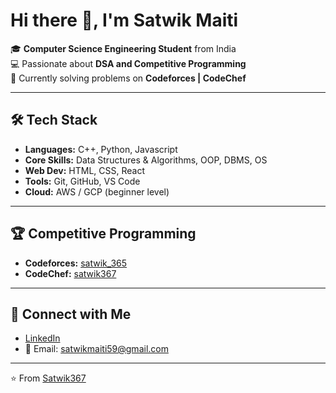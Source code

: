 # Hi there 👋, I'm Satwik Maiti
🎓 **Computer Science Engineering Student** from India  
💻 Passionate about **DSA and Competitive Programming**  
🚀 Currently solving problems on **Codeforces | CodeChef**  
  
---

## 🛠️ Tech Stack
- **Languages:** C++, Python, Javascript 
- **Core Skills:** Data Structures & Algorithms, OOP, DBMS, OS  
- **Web Dev:** HTML, CSS, React 
- **Tools:** Git, GitHub, VS Code  
- **Cloud:** AWS / GCP (beginner level)  

---

## 🏆 Competitive Programming
- **Codeforces:** [satwik_365](https://codeforces.com/profile/satwik_365)  
- **CodeChef:** [satwik367](https://www.codechef.com/users/satwik367)  

---

## 🤝 Connect with Me
- [LinkedIn](https://www.linkedin.com/in/satwik-maiti/)  
- 📧 Email: satwikmaiti59@gmail.com 

---

⭐️ From [Satwik367](https://github.com/Satwik367)  
